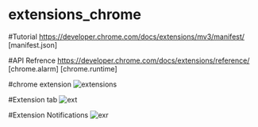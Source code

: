 # extensions_chrome

#Tutorial 
https://developer.chrome.com/docs/extensions/mv3/manifest/
[manifest.json]

#API Refrence
https://developer.chrome.com/docs/extensions/reference/
[chrome.alarm]
[chrome.runtime]

#chrome extension
![extensions](https://github.com/selvaganapathi-DA/extensions_chrome/assets/71866457/a9d766c3-7ffb-4265-b097-0d0055a9f431)

#Extension tab
![ext](https://github.com/selvaganapathi-DA/extensions_chrome/assets/71866457/e6522a90-ac79-4ed3-a235-b3908c1ea575)

#Extension Notifications
![exr](https://github.com/selvaganapathi-DA/extensions_chrome/assets/71866457/aec203db-2f9a-4309-be6a-2e643ccc5b8d)

